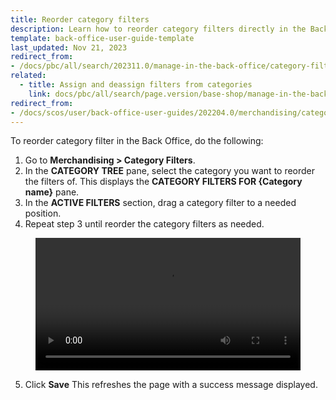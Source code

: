 ```yaml
---
title: Reorder category filters
description: Learn how to reorder category filters directly in the Back Office of your spryker based projects.
template: back-office-user-guide-template
last_updated: Nov 21, 2023
redirect_from:
- /docs/pbc/all/search/202311.0/manage-in-the-back-office/category-filters/reorder-category-filters.html
related:
  - title: Assign and deassign filters from categories
    link: docs/pbc/all/search/page.version/base-shop/manage-in-the-back-office/category-filters/assign-and-deassign-filters-from-categories.html
redirect_from:
- /docs/scos/user/back-office-user-guides/202204.0/merchandising/category-filters/reorder-category-filters.html
---
```


To reorder category filter in the Back Office, do the following:

1. Go to **Merchandising&nbsp;<span aria-label="and then">></span> Category Filters**.
2. In the **CATEGORY TREE** pane, select the category you want to reorder the filters of.
    This displays the **CATEGORY FILTERS FOR {Category name}** pane.    
3. In the **ACTIVE FILTERS** section, drag a category filter to a needed position.
4. Repeat step 3 until reorder the category filters as needed.

<figure class="video_container">
    <video width="100%" height="auto" controls>
    <source src="https://spryker.s3.eu-central-1.amazonaws.com/docs/pbc/all/search/base-shop/manage-in-the-back-office/category-filters/reorder-category-filters.md/reordering-filters.mp4" type="video/mp4">
  </video>
</figure>

5. Click **Save**
    This refreshes the page with a success message displayed.

